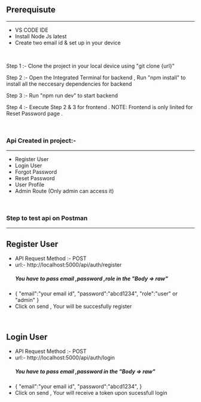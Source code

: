 <h2>Prerequisute</h2>
<hr/>
<ul>
  <li>VS CODE IDE</li>
  <li>Install Node Js latest</li>
  <li>Create two email id & set up in your device</li>
</ul>
<br/>

<p>Step 1 :- Clone the project in your local device using "git clone {url}"</p>

<p>Step 2 :- Open the Integrated Terminal for backend , Run "npm install" to install all the neccesary dependencies for backend</p>

<p>Step 3 :- Run "npm run dev" to start backend</p>

<p>Step 4 :- Execute Step 2 & 3 for frontend . NOTE: Frontend is only linited for Reset Password page .</p>

<br/>
<h3>Api Created in project:-</h3>
<hr/>
<ul>
  <li>Register User</li>
  <li>Login User</li>
  <li>Forgot Password</li>
  <li>Reset Password</li>
  <li>User Profile</li>
  <li>Admin Route (Only admin can access it)</li>
</ul>

<br/>
<h3>Step to test api on Postman</h3>
<hr/>

<h2>Register User</h2>
<ul>
  <li>API Request Method :-  POST</li>
  <li>url:- http://localhost:5000/api/auth/register</li>
  <h5>You have to pass email ,password ,role in the  "Body => raw" </h5>
  <li>
    {
    "email":"your email id",
    "password":"abcd1234",
    "role":"user" or "admin"
    }
  </li>
  <li>Click on send , Your will be succesfully register</li>
</ul>

<br/>

<h2>Login User</h2>
<ul>
  <li>API Request Method :-  POST</li>
  <li>url:- http://localhost:5000/api/auth/login</li>
  <h5>You have to pass email ,password  in the  "Body => raw" </h5>
  <li>
    {
    "email":"your email id",
    "password":"abcd1234",
    }
  </li>
  <li>Click on send , Your will receive a token upon sucessfull login</li>
</ul>







